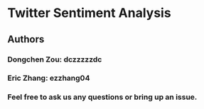 # Twitter Sentiment Analysis

## Authors
### Dongchen Zou: dczzzzzdc 
### Eric Zhang: ezzhang04

### Feel free to ask us any questions or bring up an issue.
